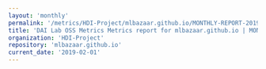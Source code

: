 ```yaml
---
layout: 'monthly'
permalink: '/metrics/HDI-Project/mlbazaar.github.io/MONTHLY-REPORT-2019-02-01/'
title: 'DAI Lab OSS Metrics Metrics report for mlbazaar.github.io | MONTHLY-REPORT-2019-02-01'
organization: 'HDI-Project'
repository: 'mlbazaar.github.io'
current_date: '2019-02-01'
---
```


